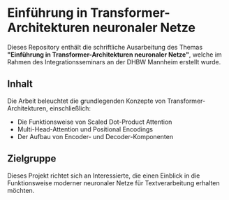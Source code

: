 # Einführung in Transformer-Architekturen neuronaler Netze

Dieses Repository enthält die schriftliche Ausarbeitung des Themas **"Einführung in Transformer-Architekturen neuronaler Netze"**, welche im Rahmen des Integrationsseminars an der DHBW Mannheim erstellt wurde.

## Inhalt

Die Arbeit beleuchtet die grundlegenden Konzepte von Transformer-Architekturen, einschließlich:
- Die Funktionsweise von Scaled Dot-Product Attention
- Multi-Head-Attention und Positional Encodings
- Der Aufbau von Encoder- und Decoder-Komponenten

## Zielgruppe

Dieses Projekt richtet sich an Interessierte, die einen Einblick in die Funktionsweise moderner neuronaler Netze für Textverarbeitung erhalten möchten.

